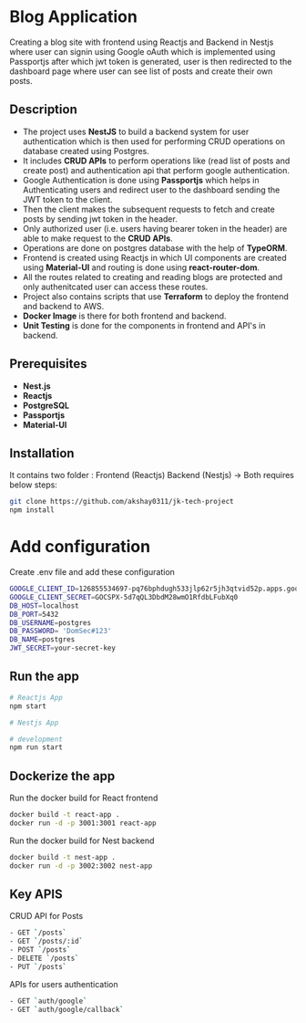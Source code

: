 # Blog Application

Creating a blog site with frontend using Reactjs and Backend in Nestjs where user can signin using Google oAuth which is implemented using Passportjs after which jwt token is generated, user is then redirected to the dashboard page where user can see list of posts and create their own posts.


## Description

- The project uses **NestJS** to build a backend system for user authentication which is then used for performing CRUD operations on database created using Postgres.
- It includes **CRUD APIs** to perform operations like (read list of posts and create post) and authentication api that perform google authentication.
- Google Authentication is done using **Passportjs** which helps in Authenticating users and redirect user to the dashboard sending the JWT token to the client.
- Then the client makes the subsequent requests to fetch and create posts by sending jwt token in the header.
- Only authorized user (i.e. users having bearer token in the header) are able to make request to the **CRUD APIs**.
- Operations are done on postgres database with the help of **TypeORM**.
- Frontend is created using Reactjs in which UI components are created using **Material-UI** and routing is done using **react-router-dom**.
- All the routes related to creating and reading blogs are protected and only authenitcated user can access these routes.
- Project also contains scripts that use **Terraform** to deploy the frontend and backend to AWS.
- **Docker Image** is there for both frontend and backend.
- **Unit Testing** is done for the components in frontend and API's in backend.

## Prerequisites

- **Nest.js**
- **Reactjs**
- **PostgreSQL**
- **Passportjs**
- **Material-UI**

## Installation

It contains two folder : Frontend (Reactjs) Backend (Nestjs) -> 
Both requires below steps:

```sh
git clone https://github.com/akshay0311/jk-tech-project
npm install
```

# Add configuration 

Create .env file and add these configuration

```sh
GOOGLE_CLIENT_ID=126855534697-pq76bphdugh533jlp62r5jh3qtvid52p.apps.googleusercontent.com
GOOGLE_CLIENT_SECRET=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
DB_HOST=localhost
DB_PORT=5432
DB_USERNAME=postgres
DB_PASSWORD= 'DomSec#123'
DB_NAME=postgres
JWT_SECRET=your-secret-key
```

## Run the app

```sh
# Reactjs App
npm start

# Nestjs App

# development
npm run start

```

## Dockerize the app

Run the docker build for React frontend

```sh
docker build -t react-app .
docker run -d -p 3001:3001 react-app
```

Run the docker build for Nest backend 

```sh
docker build -t nest-app .
docker run -d -p 3002:3002 nest-app
```

## Key APIS

CRUD API for Posts

```sh
- GET `/posts`
- GET `/posts/:id`
- POST `/posts`
- DELETE `/posts`
- PUT `/posts`
```

APIs for users authentication

```sh
- GET `auth/google`
- GET `auth/google/callback`
```
